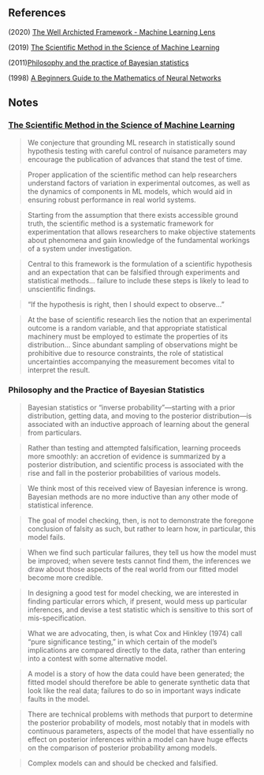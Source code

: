 ## References

(2020) [The Well Archicted Framework - Machine Learning Lens](https://d1.awsstatic.com/whitepapers/architecture/wellarchitected-Machine-Learning-Lens.pdf)

(2019) [The Scientific Method in the Science of Machine Learning](https://arxiv.org/pdf/1904.10922.pdf)

(2011)[Philosophy and the practice of Bayesian statistics](http://www.stat.columbia.edu/~gelman/research/unpublished/philosophy.pdf)

(1998) [A Beginners Guide to the Mathematics of Neural Networks](http://citeseerx.ist.psu.edu/viewdoc/download?doi=10.1.1.161.3556&rep=rep1&type=pdf&fbclid=IwAR1jmZJ3FBqcNLKbkyKXV3nZ3LaT12M6RoE4gW70TUrLrp-7WJe5LvjQkn4)

## Notes 

### [The Scientific Method in the Science of Machine Learning](https://arxiv.org/pdf/1904.10922.pdf)

> We conjecture that grounding ML research in statistically sound hypothesis testing with careful control of nuisance parameters may encourage the publication of advances that
stand the test of time.

> Proper application of the scientific method can help researchers understand factors of variation in experimental outcomes, as well as the dynamics of
components in ML models, which would aid in ensuring robust performance in real world systems.

> Starting from the assumption that there exists accessible ground truth, the scientific method is a systematic framework for experimentation that allows researchers to make objective statements about
phenomena and gain knowledge of the fundamental workings of a system under investigation. 

> Central to this framework is the formulation of a scientific hypothesis and an expectation that can be falsified through experiments and statistical methods... failure to include these steps is likely to lead to unscientific findings.

> “If the hypothesis is right, then I should expect to observe...”

> At the base of scientific research lies the notion that an experimental outcome is a random variable, and that appropriate statistical machinery must be employed to estimate the properties of its
distribution... Since abundant sampling of observations might be prohibitive due to resource constraints, the role of statistical uncertainties accompanying the measurement becomes vital to interpret the result.

### Philosophy and the Practice of Bayesian Statistics

> Bayesian statistics or “inverse probability”—starting with a prior distribution, getting data, and moving to the posterior distribution—is associated with an inductive approach of learning about the general from particulars.

> Rather than testing and attempted falsification, learning proceeds more smoothly: an accretion of evidence is summarized by a posterior distribution, and scientific process is associated with the rise and fall in the posterior probabilities of various models.

> We think most of this received view of Bayesian inference is wrong. Bayesian methods are no more inductive than any other mode of statistical inference.

> The goal of model checking, then, is not to demonstrate the foregone conclusion of falsity as such, but rather to learn how, in particular, this model fails.

> When we find such particular failures, they tell us how the model must be improved; when severe tests cannot find them, the inferences we draw about those aspects of the real world from our fitted model become more credible.

> In designing a good test for model checking, we are interested in finding particular errors which, if present, would mess up particular inferences,
and devise a test statistic which is sensitive to this sort of mis-specification.

> What we are advocating, then, is what Cox and Hinkley (1974) call “pure significance testing,” in which certain of the model’s implications are compared directly to the data, rather than entering into a contest with some alternative model.

> A model is a story of how the data could have been generated; the fitted model should therefore be able to generate synthetic data that look like the real data; failures to do so in important ways indicate faults in the model.

> There are technical problems with methods that purport to determine the posterior probability of models, most notably that in models with continuous parameters, aspects of the model that have essentially no effect on posterior inferences within a model can have huge effects on the comparison of posterior probability among models.

> Complex models can and should be checked and falsified.
